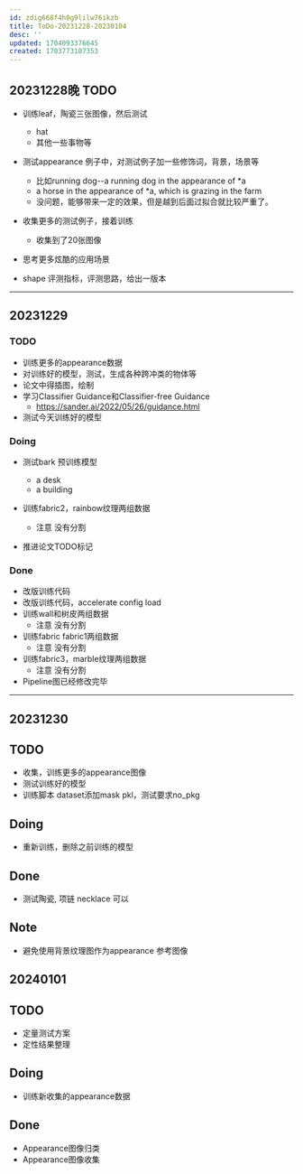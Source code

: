 ```yaml
---
id: zdig668f4h0g9lilw76ikzb
title: ToDo-20231228-20230104
desc: ''
updated: 1704093376645
created: 1703773107353
---
```



## 20231228晚 TODO

* 训练leaf，陶瓷三张图像，然后测试
  * hat
  * 其他一些事物等
* 测试appearance 例子中，对测试例子加一些修饰词，背景，场景等
  * 比如running dog--a running dog in the appearance of *a
  * a horse in the appearance of *a, which is grazing in the farm
  * 没问题，能够带来一定的效果，但是越到后面过拟合就比较严重了。
* 收集更多的测试例子，接着训练
  * 收集到了20张图像



* 思考更多炫酷的应用场景
* shape 评测指标，评测思路，给出一版本

---

## 20231229

### TODO

* 训练更多的appearance数据
* 对训练好的模型，测试，生成各种跨冲类的物体等
* 论文中得插图，绘制
* 学习Classifier Guidance和Classifier-free Guidance
  * https://sander.ai/2022/05/26/guidance.html
* 测试今天训练好的模型




### Doing

* 测试bark 预训练模型
  * a desk 
  * a building


* 训练fabric2，rainbow纹理两组数据
  * 注意 没有分割
* 推进论文TODO标记



### Done
* 改版训练代码
* 改版训练代码，accelerate config load
* 训练wall和树皮两组数据
  * 注意 没有分割
* 训练fabric fabric1两组数据
  * 注意 没有分割 
* 训练fabric3，marble纹理两组数据
  * 注意 没有分割
* Pipeline图已经修改完毕

---



## 20231230

## TODO
* 收集，训练更多的appearance图像
* 测试训练好的模型
* 训练脚本 dataset添加mask pkl，测试要求no_pkg



## Doing

* 重新训练，删除之前训练的模型



## Done
* 测试陶瓷, 项链 necklace 可以 


## Note

* 避免使用背景纹理图作为appearance 参考图像




## 20240101

## TODO
* 定量测试方案
* 定性结果整理



## Doing
* 训练新收集的appearance数据



## Done
* Appearance图像归类
* Appearance图像收集